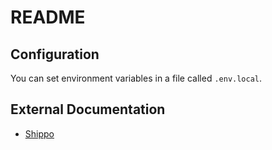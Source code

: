 # README

## Configuration

You can set environment variables in a file called `.env.local`.

## External Documentation

* [Shippo](https://github.com/goshippo/shippo-ruby-client)
